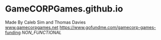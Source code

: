 # GameCORPGames.github.io
Made By Caleb Sim and Thomas Davies <br />
www.gamecorpgames.net
https://www.gofundme.com/gamecorp-games-funding
*NON_FUNCTIONAL*
